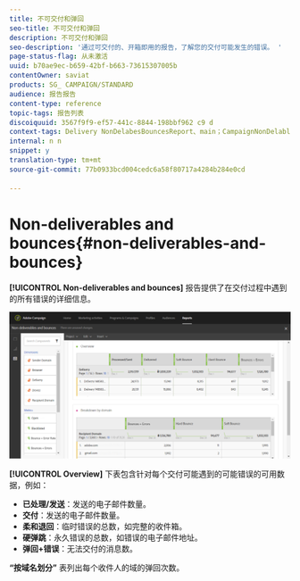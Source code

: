 ```yaml
---
title: 不可交付和弹回
seo-title: 不可交付和弹回
description: 不可交付和弹回
seo-description: '通过可交付的、开箱即用的报告，了解您的交付可能发生的错误。 '
page-status-flag: 从未激活
uuid: b70ae9ec-b659-42bf-b663-73615307005b
contentOwner: saviat
products: SG_ CAMPAIGN/STANDARD
audience: 报告报告
content-type: reference
topic-tags: 报告列表
discoiquuid: 3567f9f9-ef57-441c-8844-198bbf962 c9 d
context-tags: Delivery NonDelabesBouncesReport、main；CampaignNonDelableSobouncesReport、主要；programNonDelesbouncesReport，main
internal: n n
snippet: y
translation-type: tm+mt
source-git-commit: 77b0933bcd004cedc6a58f80717a4284b284e0cd

---
```



# Non-deliverables and bounces{#non-deliverables-and-bounces}

**[!UICONTROL Non-deliverables and bounces]** 报告提供了在交付过程中遇到的所有错误的详细信息。

![](assets/delivery_reports_7.png)

**[!UICONTROL Overview]** 下表包含针对每个交付可能遇到的可能错误的可用数据，例如：

* **已处理/发送**：发送的电子邮件数量。
* **交付**：发送的电子邮件数量。
* **柔和退回**：临时错误的总数，如完整的收件箱。
* **硬弹跳**：永久错误的总数，如错误的电子邮件地址。
* **弹回+错误**：无法交付的消息数。

**“按域名划分”** 表列出每个收件人的域的弹回次数。
